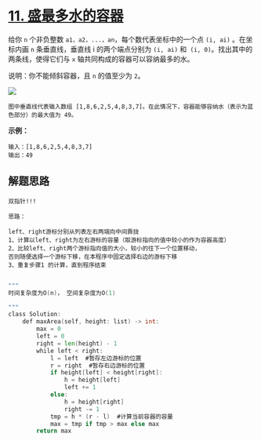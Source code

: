 # [11. 盛最多水的容器](https://leetcode-cn.com/problems/container-with-most-water/)



给你 `n` 个非负整数 `a1，a2，...，an`，每个数代表坐标中的一个点 `(i, ai)` 。在坐标内画 `n` 条垂直线，垂直线 i 的两个端点分别为 `(i, ai)` 和` (i, 0)`。找出其中的两条线，使得它们与 `x` 轴共同构成的容器可以容纳最多的水。

说明：你不能倾斜容器，且 `n` 的值至少为 `2`。

![](https://aliyun-lc-upload.oss-cn-hangzhou.aliyuncs.com/aliyun-lc-upload/uploads/2018/07/25/question_11.jpg)

```
图中垂直线代表输入数组 [1,8,6,2,5,4,8,3,7]。在此情况下，容器能够容纳水（表示为蓝色部分）的最大值为 49。
```



**示例：**

```
输入：[1,8,6,2,5,4,8,3,7]
输出：49
```



## **解题思路**

```
双指针!!!
```

```
思路：

left、right游标分别从列表左右两端向中间靠拢
1、计算以left、right为左右游标的容量（取游标指向的值中较小的作为容器高度）
2、比较left、right两个游标指向值的大小，较小的往下一个位置移动，
否则随便选择一个游标下移，在本程序中固定选择右边的游标下移
3、重复步骤1 的计算，直到程序结束
```

```go

"""
时间复杂度为O(n)， 空间复杂度为O(1)

"""
class Solution:
    def maxArea(self, height: list) -> int:
        max = 0
        left = 0
        right = len(height) - 1
        while left < right:
            l = left  #暂存左边游标的位置
            r = right  #暂存右边游标的位置
            if height[left] < height[right]:
                h = height[left]
                left += 1
            else:
                h = height[right]
                right -= 1
            tmp = h * (r - l)  #计算当前容器的容量
            max = tmp if tmp > max else max
        return max
```